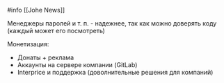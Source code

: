 #info [[Johe News]]

Менеджеры паролей и т. п. - надежнее, так как можно доверять коду (каждый может его посмотреть)

Монетизация:
- Донаты + реклама
- Аккаунты на сервере компании (GitLab)
- Interprice и поддержка (доволнительные решения для компаний)
